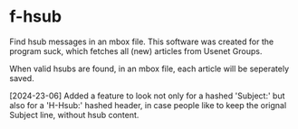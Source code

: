 # f-hsub
Find hsub messages in an mbox file.
This software was created for the program suck,
which fetches all (new) articles from Usenet Groups.

When valid hsubs are found, in an mbox file, each article will be seperately saved.

[2024-23-06]
Added a feature to look not only for a hashed 'Subject:' but also
for a 'H-Hsub:' hashed header, in case people like to keep the
orignal Subject line, without hsub content.
